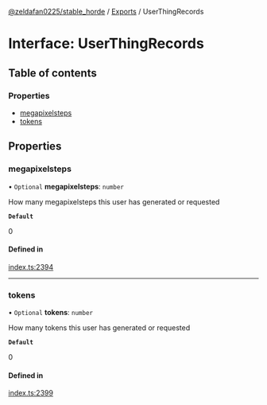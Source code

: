[@zeldafan0225/stable_horde](../README.md) / [Exports](../modules.md) / UserThingRecords

# Interface: UserThingRecords

## Table of contents

### Properties

- [megapixelsteps](UserThingRecords.md#megapixelsteps)
- [tokens](UserThingRecords.md#tokens)

## Properties

### megapixelsteps

• `Optional` **megapixelsteps**: `number`

How many megapixelsteps this user has generated or requested

**`Default`**

0

#### Defined in

[index.ts:2394](https://github.com/ZeldaFan0225/stable_horde/blob/9241243/index.ts#L2394)

___

### tokens

• `Optional` **tokens**: `number`

How many tokens this user has generated or requested

**`Default`**

0

#### Defined in

[index.ts:2399](https://github.com/ZeldaFan0225/stable_horde/blob/9241243/index.ts#L2399)
